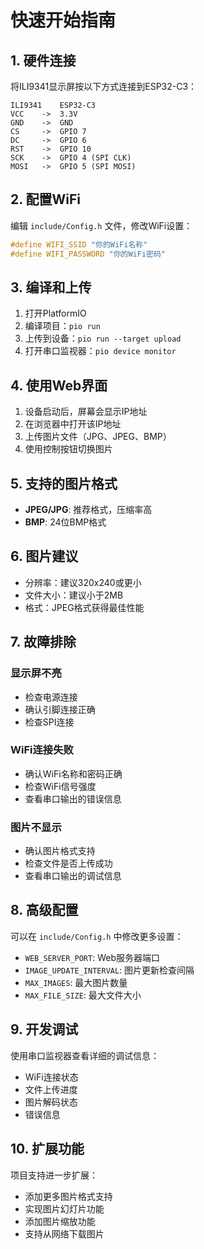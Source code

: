 # 快速开始指南

## 1. 硬件连接

将ILI9341显示屏按以下方式连接到ESP32-C3：

```
ILI9341    ESP32-C3
VCC    ->  3.3V
GND    ->  GND
CS     ->  GPIO 7
DC     ->  GPIO 6
RST    ->  GPIO 10
SCK    ->  GPIO 4 (SPI CLK)
MOSI   ->  GPIO 5 (SPI MOSI)
```

## 2. 配置WiFi

编辑 `include/Config.h` 文件，修改WiFi设置：

```cpp
#define WIFI_SSID "你的WiFi名称"
#define WIFI_PASSWORD "你的WiFi密码"
```

## 3. 编译和上传

1. 打开PlatformIO
2. 编译项目：`pio run`
3. 上传到设备：`pio run --target upload`
4. 打开串口监视器：`pio device monitor`

## 4. 使用Web界面

1. 设备启动后，屏幕会显示IP地址
2. 在浏览器中打开该IP地址
3. 上传图片文件（JPG、JPEG、BMP）
4. 使用控制按钮切换图片

## 5. 支持的图片格式

- **JPEG/JPG**: 推荐格式，压缩率高
- **BMP**: 24位BMP格式

## 6. 图片建议

- 分辨率：建议320x240或更小
- 文件大小：建议小于2MB
- 格式：JPEG格式获得最佳性能

## 7. 故障排除

### 显示屏不亮
- 检查电源连接
- 确认引脚连接正确
- 检查SPI连接

### WiFi连接失败
- 确认WiFi名称和密码正确
- 检查WiFi信号强度
- 查看串口输出的错误信息

### 图片不显示
- 确认图片格式支持
- 检查文件是否上传成功
- 查看串口输出的调试信息

## 8. 高级配置

可以在 `include/Config.h` 中修改更多设置：

- `WEB_SERVER_PORT`: Web服务器端口
- `IMAGE_UPDATE_INTERVAL`: 图片更新检查间隔
- `MAX_IMAGES`: 最大图片数量
- `MAX_FILE_SIZE`: 最大文件大小

## 9. 开发调试

使用串口监视器查看详细的调试信息：
- WiFi连接状态
- 文件上传进度
- 图片解码状态
- 错误信息

## 10. 扩展功能

项目支持进一步扩展：
- 添加更多图片格式支持
- 实现图片幻灯片功能
- 添加图片缩放功能
- 支持从网络下载图片
